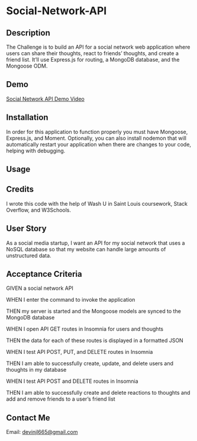 # Social-Network-API

## Description

The Challenge is to build an API for a social network web application where users can share their thoughts, react to friends’ thoughts, and create a friend list. It’ll use Express.js for routing, a MongoDB database, and the Mongoose ODM.

## Demo

<a href="">Social Network API Demo Video</a>

## Installation

In order for this application to function properly you must have Mongoose, Express.js, and Moment. Optionally, you can also install nodemon that will automatically restart your application when there are changes to your code, helping with debugging.

## Usage



## Credits

I wrote this code with the help of Wash U in Saint Louis coursework, Stack Overflow, and W3Schools.

## User Story

As a social media startup, I want an API for my social network that uses a NoSQL database so that my website can handle large amounts of unstructured data.

## Acceptance Criteria

GIVEN a social network API

WHEN I enter the command to invoke the application

THEN my server is started and the Mongoose models are synced to the MongoDB database

WHEN I open API GET routes in Insomnia for users and thoughts

THEN the data for each of these routes is displayed in a formatted JSON

WHEN I test API POST, PUT, and DELETE routes in Insomnia

THEN I am able to successfully create, update, and delete users and thoughts in my database

WHEN I test API POST and DELETE routes in Insomnia

THEN I am able to successfully create and delete reactions to thoughts and add and remove friends to a user’s friend list

## Contact Me

Email: [devinjl665@gmail.com](mailto:devinjl665@gmail.com?subject=[GitHub]%20Source%20Han%20Sans)